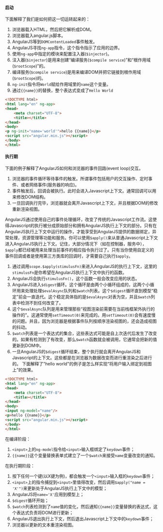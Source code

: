 #### 启动

下面解释了我们是如何把这一切运转起来的：

1. 浏览器载入HTML，然后把它解析成DOM。
2. 浏览器载入angular.js脚本。
3. AngularJS等到`DOMContentLoaded`事件触发。
4. AngularJS寻找`ng-app`指令，这个指令指示了应用的边界。
5. 使用`ng-app`中指定的模块来配置注入器(`$injector`)。
6. 注入器(`$injector`)是用来创建“编译服务(`$compile service`)”和“根作用域(`$rootScope`)”的。
7. 编译服务(`$compile service`)是用来编译DOM并把它链接到根作用域(`$rootScope`)的。
8. `ng-init`指令将`World`赋给作用域里的`name`这个变量。
9. 通过`{{name}}`的替换，整个表达式变成了`Hello World`

```html
<!DOCTYPE html>
<html lang="en" ng-app>
<head>
    <meta charset="UTF-8">
    <title></title>
</head>
<body>
<p ng-init="name='world'">hello {{name}}</p>
<script src="angular.min.js"></script>
</body>
</html>
```

#### 执行期

下面的例子解释了AngularJS如何和浏览器的事件回路(event loop)交互。

1. 浏览器的事件循环等待事件的触发。所谓事件包括用户的交互操作、定时事件、或者网络事件(服务器的响应)。
2. 事件触发后，回调会被执行。此时会进入Javascript上下文。通常回调可以用来修改DOM结构。
3. 一旦回调执行完毕，浏览器就会离开Javascript上下文，并且根据DOM的修改重新渲染视图。

AngularJS通过使用自己的事件处理循环，改变了传统的Javascript工作流。这使得Javascript的执行被分成原始部分和拥有AngularJS执行上下文的部分。只有在AngularJS执行上下文中运行的操作，才能享受到AngularJS提供的数据绑定，异常处理，资源管理等功能和服务。你可以使用`$apply()`来从普通Javascript上下文进入AngularJS执行上下文。记住，大部分情况下（如在控制器，服务中），`$apply`都已经被用来处理当前事件的相应指令执行过了。只有当你使用自定义的事件回调或者是使用第三方类库的回调时，才需要自己执行`$apply`。

1. 通过调用`scope.$apply(stimulusFn)`来进入AngularJS的执行上下文，这里的`stimulusFn`是你希望在AngularJS执行上下文中执行的函数。
2. AngularJS会执行`stimulusFn()`，这个函数一般会改变应用的状态。
3. AngularJS进入`$digest`循环。这个循环是由两个小循环组成的，这两个小循环用来处理处理`$evalAsync`队列和`$watch`列表。这个`$digest`循环直到模型“稳定”前会一直迭代。这个稳定具体指的是`$evalAsync`对表为空，并且`$watch`列表中检测不到任何改变了。
4. 这个`$evalAsync`队列是用来管理那些“视图渲染前需要在当前栈框架外执行的操作的”。这通常使用`setTimeout(0)`来完成的。用`setTimeout(0)`会有速度慢的问题。并且，因为浏览器是根据事件队列按顺序渲染视图的，还会造成视图的抖动。
5. `$watch`列表是一个表达式的集合，这些表达式可能是自上次迭代后发生了改变的。如果有检测到了有改变，那么`$watch`函数就会被调用，它通常会把新的值更新到DOM中。
6. 一旦AngularJS的`$digest`循环结束，整个执行就会离开AngularJS和Javascript的上下文。这些都是在浏览器为数据改变而进行重渲染之后进行的。
下面解释了"hello world"的例子是怎么样实现“将用户输入绑定到视图上”的效果。

```html
<!DOCTYPE html>
<html lang="en" ng-app>
<head>
    <meta charset="UTF-8">
    <title></title>
</head>
<body>
<input ng-model="name"/>
<p>hello {{name}}</p>
<script src="angular.min.js"></script>
</body>
</html>
```

在编译阶段：

1. `<input>`上的`ng-model`指令给`<input>`输入框绑定了`keydown`事件；
2. `{{name}}`这个变量替换表单式建立了一个`$watch`来接受`name`变量改变的通知。

在执行期阶段：

1. 按下任何一个键(以X键为例)，都会触发一个`<input>`输入框的`keydown`事件；
2. `<input>`上的指令捕捉到`<input>`里值得改变，然后调用`$apply("name = 'X'")`来更新处于AngularJS执行上下文中的模型；
3. AngularJS将`name='X'`应用到模型上；
4. `$digest`循环开始；
5. `$watch`列表检测到了`name`值的变化，然后通知`{{name}}`变量替换的表达式，这个表达式负责将DOM进行更新；
6. AngularJS退出执行上下文，然后退出Javascript上下文中的`keydown`事件；
7. 浏览器以更新的文本重渲染视图。
